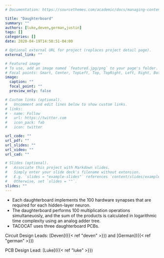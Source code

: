 ```yaml
---
# Documentation: https://sourcethemes.com/academic/docs/managing-content/

title: "Daughterboard"
summary: ""
authors: [luke,deven,german,justin]
tags: []
categories: []
date: 2020-04-19T14:58:51-04:00

# Optional external URL for project (replaces project detail page).
external_link: ""

# Featured image
# To use, add an image named `featured.jpg/png` to your page's folder.
# Focal points: Smart, Center, TopLeft, Top, TopRight, Left, Right, BottomLeft, Bottom, BottomRight.
image:
  caption: ""
  focal_point: ""
  preview_only: false

# Custom links (optional).
#   Uncomment and edit lines below to show custom links.
# links:
# - name: Follow
#   url: https://twitter.com
#   icon_pack: fab
#   icon: twitter

url_code: ""
url_pdf: ""
url_slides: ""
url_video: ""
url_cad: ""

# Slides (optional).
#   Associate this project with Markdown slides.
#   Simply enter your slide deck's filename without extension.
#   E.g. `slides = "example-slides"` references `content/slides/example-slides.md`.
#   Otherwise, set `slides = ""`.
slides: ""
---
```

- Each daughterboard implements the 100 hardware synapses that are required for each hidden-layer neuron.
- The daughterboard performs 100 multiplication operations simultaneuosly, and the sum of the products is calculated in logarithmic time complexity using an analog adder tree.
- TACOCAT uses three daughterboard PCBs. 

Circuit Design Leads: [Deven]({{< ref "deven" >}}) and [German]({{< ref "german" >}})

PCB Design Lead: [Luke]({{< ref "luke" >}})